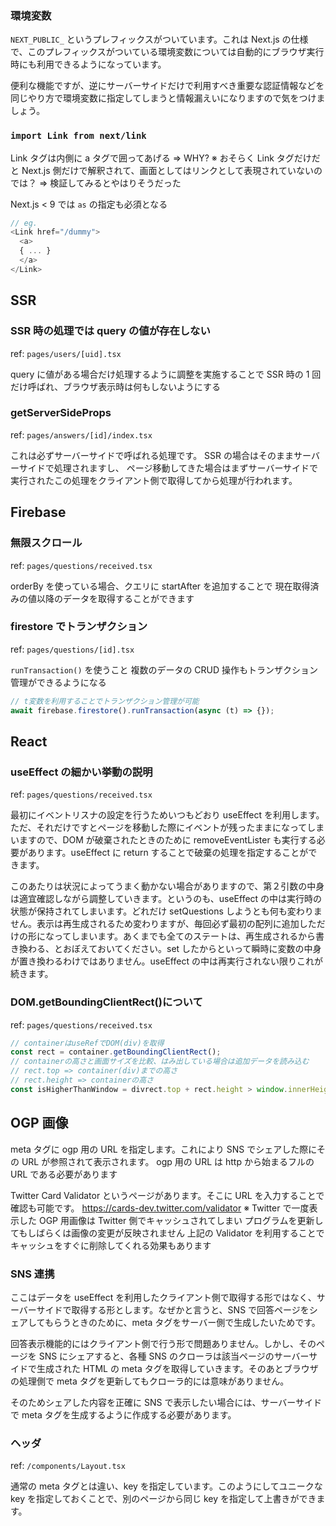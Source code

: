 ### 環境変数

`NEXT_PUBLIC_` というプレフィックスがついています。これは Next.js の仕様で、このプレフィックスがついている環境変数については自動的にブラウザ実行時にも利用できるようになっています。

便利な機能ですが、逆にサーバーサイドだけで利用すべき重要な認証情報などを同じやり方で環境変数に指定してしまうと情報漏えいになりますので気をつけましょう。

### `import Link from next/link`

Link タグは内側に a タグで囲ってあげる => WHY?
※ おそらく Link タグだけだと Next.js 側だけで解釈されて、画面としてはリンクとして表現されていないのでは？
=> 検証してみるとやはりそうだった

Next.js < 9 では `as` の指定も必須となる

```typescript
// eg.
<Link href="/dummy">
  <a>
  { ... }
  </a>
</Link>
```

## SSR

### SSR 時の処理では query の値が存在しない

ref: `pages/users/[uid].tsx`

query に値がある場合だけ処理するように調整を実施することで
SSR 時の 1 回だけ呼ばれ、ブラウザ表示時は何もしないようにする

### getServerSideProps

ref: `pages/answers/[id]/index.tsx`

これは必ずサーバーサイドで呼ばれる処理です。
SSR の場合はそのままサーバーサイドで処理されますし、
ページ移動してきた場合はまずサーバーサイドで実行されたこの処理をクライアント側で取得してから処理が行われます。

## Firebase

### 無限スクロール

ref: `pages/questions/received.tsx`

orderBy を使っている場合、クエリに startAfter を追加することで
現在取得済みの値以降のデータを取得することができます

### firestore でトランザクション

ref: `pages/questions/[id].tsx`

`runTransaction()` を使うこと
複数のデータの CRUD 操作もトランザクション管理ができるようになる

```typescript
// t変数を利用することでトランザクション管理が可能
await firebase.firestore().runTransaction(async (t) => {});
```

## React

### useEffect の細かい挙動の説明

ref: `pages/questions/received.tsx`

最初にイベントリスナの設定を行うためいつもどおり useEffect を利用します。ただ、それだけですとページを移動した際にイベントが残ったままになってしまいますので、DOM が破棄されたときのために removeEventLister も実行する必要があります。useEffect に return することで破棄の処理を指定することができます。

このあたりは状況によってうまく動かない場合がありますので、第２引数の中身は適宜確認しながら調整していきます。というのも、useEffect の中は実行時の状態が保持されてしまいます。どれだけ setQuestions しようとも何も変わりません。表示は再生成されるため変わりますが、毎回必ず最初の配列に追加しただけの形になってしまいます。あくまでも全てのステートは、再生成されるから書き換わる、とおぼえておいてください。set したからといって瞬時に変数の中身が置き換わるわけではありません。useEffect の中は再実行されない限りこれが続きます。

### DOM.getBoundingClientRect()について

ref: `pages/questions/received.tsx`

```typescript
// containerはuseRefでDOM(div)を取得
const rect = container.getBoundingClientRect();
// containerの高さと画面サイズを比較、はみ出している場合は追加データを読み込む
// rect.top => container(div)までの高さ
// rect.height => containerの高さ
const isHigherThanWindow = divrect.top + rect.height > window.innerHeight;
```

## OGP 画像

meta タグに ogp 用の URL を指定します。これにより SNS でシェアした際にその URL が参照されて表示されます。
ogp 用の URL は http から始まるフルの URL である必要があります

Twitter Card Validator というページがあります。そこに URL を入力することで確認も可能です。
https://cards-dev.twitter.com/validator
※ Twitter で一度表示した OGP 用画像は Twitter 側でキャッシュされてしまい
プログラムを更新してもしばらくは画像の変更が反映されません
上記の Validator を利用することでキャッシュをすぐに削除してくれる効果もあります

### SNS 連携

ここはデータを useEffect を利用したクライアント側で取得する形ではなく、サーバーサイドで取得する形とします。なぜかと言うと、SNS で回答ページをシェアしてもらうときのために、meta タグをサーバー側で生成したいためです。

回答表示機能的にはクライアント側で行う形で問題ありません。しかし、そのページを SNS にシェアすると、各種 SNS のクローラは該当ページのサーバーサイドで生成された HTML の meta タグを取得していきます。そのあとブラウザの処理側で meta タグを更新してもクローラ的には意味がありません。

そのためシェアした内容を正確に SNS で表示したい場合には、サーバーサイドで meta タグを生成するように作成する必要があります。

### ヘッダ

ref: `/components/Layout.tsx`

通常の meta タグとは違い、key を指定しています。このようにしてユニークな key を指定しておくことで、別のページから同じ key を指定して上書きができます。
